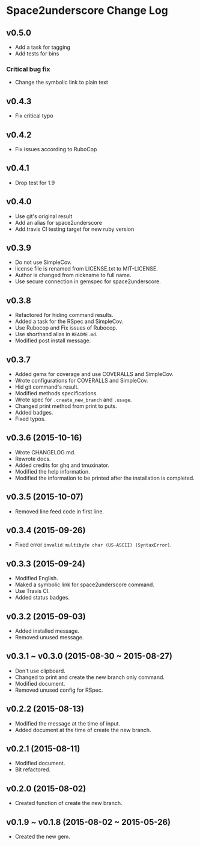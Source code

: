 # Space2underscore Change Log

## v0.5.0
- Add a task for tagging
- Add tests for bins

### Critical bug fix
- Change the symbolic link to plain text

## v0.4.3
- Fix critical typo

## v0.4.2
- Fix issues according to RuboCop

## v0.4.1
- Drop test for 1.9

## v0.4.0
- Use git's original result
- Add an alias for space2underscore
- Add travis CI testing target for new ruby version

## v0.3.9
- Do not use SimpleCov.
- license file is renamed from LICENSE.txt to MIT-LICENSE.
- Author is changed from nickname to full name.
- Use secure connection in gemspec for space2underscore.

## v0.3.8
- Refactored for hiding command results.
- Added a task for the RSpec and SimpleCov.
- Use Rubocop and Fix issues of Rubocop.
- Use shorthand alias in `README.md`.
- Modified post install message.

## v0.3.7
- Added gems for coverage and use COVERALLS and SimpleCov.
- Wrote configurations for COVERALLS and SimpleCov.
- Hid git command's result.
- Modified methods specifications.
- Wrote spec for `.create_new_branch` and `.usage`.
- Changed print method from print to puts.
- Added badges.
- Fixed typos.

## v0.3.6 (2015-10-16)
- Wrote CHANGELOG.md.
- Rewrote docs.
- Added credits for ghq and tmuxinator.
- Modified the help information.
- Modified the information to be printed after the installation is completed.

## v0.3.5 (2015-10-07)
- Removed line feed code in first line.

## v0.3.4 (2015-09-26)
- Fixed error `invalid multibyte char (US-ASCII) (SyntaxError)`.

## v0.3.3 (2015-09-24)
- Modified English.
- Maked a symbolic link for space2underscore command.
- Use Travis CI.
- Added status badges.

## v0.3.2 (2015-09-03)
- Added installed message.
- Removed unused message.

## v0.3.1 ~ v0.3.0 (2015-08-30 ~ 2015-08-27)
- Don't use clipboard.
- Changed to print and create the new branch only command.
- Modified document.
- Removed unused config for RSpec.

## v0.2.2 (2015-08-13)
- Modified the message at the time of input.
- Added document at the time of create the new branch.

## v0.2.1 (2015-08-11)
- Modified document.
- Bit refactored.

## v0.2.0 (2015-08-02)
- Created function of create the new branch.

## v0.1.9 ~ v0.1.8 (2015-08-02 ~ 2015-05-26)
- Created the new gem.

